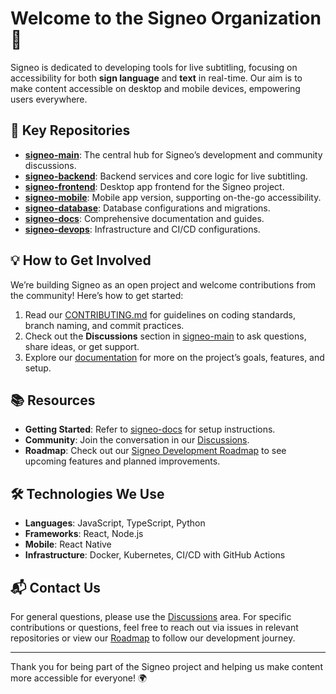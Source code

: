 # Welcome to the Signeo Organization 👋

Signeo is dedicated to developing tools for live subtitling, focusing on accessibility for both **sign language** and **text** in real-time. Our aim is to make content accessible on desktop and mobile devices, empowering users everywhere.

## 🌟 Key Repositories
- **[signeo-main](https://github.com/signeo-org/signeo-main)**: The central hub for Signeo’s development and community discussions.
- **[signeo-backend](https://github.com/signeo-org/signeo-backend)**: Backend services and core logic for live subtitling.
- **[signeo-frontend](https://github.com/signeo-org/signeo-frontend)**: Desktop app frontend for the Signeo project.
- **[signeo-mobile](https://github.com/signeo-org/signeo-mobile)**: Mobile app version, supporting on-the-go accessibility.
- **[signeo-database](https://github.com/signeo-org/signeo-database)**: Database configurations and migrations.
- **[signeo-docs](https://github.com/signeo-org/signeo-docs)**: Comprehensive documentation and guides.
- **[signeo-devops](https://github.com/signeo-org/signeo-devops)**: Infrastructure and CI/CD configurations.

## 💡 How to Get Involved
We’re building Signeo as an open project and welcome contributions from the community! Here’s how to get started:
1. Read our [CONTRIBUTING.md](https://github.com/signeo-org/.github/blob/main/CONTRIBUTING.md) for guidelines on coding standards, branch naming, and commit practices.
2. Check out the **Discussions** section in [signeo-main](https://github.com/signeo-org/signeo-main/discussions) to ask questions, share ideas, or get support.
3. Explore our [documentation](https://github.com/signeo-org/signeo-docs) for more on the project’s goals, features, and setup.

## 📚 Resources
- **Getting Started**: Refer to [signeo-docs](https://github.com/signeo-org/signeo-docs) for setup instructions.
- **Community**: Join the conversation in our [Discussions](https://github.com/signeo-org/signeo-main/discussions).
- **Roadmap**: Check out our [Signeo Development Roadmap](https://github.com/orgs/Signeo-org/projects/1/views/4) to see upcoming features and planned improvements.

## 🛠️ Technologies We Use
- **Languages**: JavaScript, TypeScript, Python
- **Frameworks**: React, Node.js
- **Mobile**: React Native
- **Infrastructure**: Docker, Kubernetes, CI/CD with GitHub Actions

## 📬 Contact Us
For general questions, please use the [Discussions](https://github.com/signeo-org/signeo-main/discussions) area. For specific contributions or questions, feel free to reach out via issues in relevant repositories or view our [Roadmap](https://github.com/orgs/Signeo-org/projects/1/views/4) to follow our development journey.

---

Thank you for being part of the Signeo project and helping us make content more accessible for everyone! 🌍
